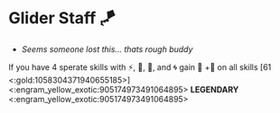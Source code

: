 # **Glider Staff 🪁** 
- *Seems someone lost this... thats rough buddy*

If you have 4 sperate skills with ⚡, 🚫, 🎯, and 🌀 gain 🔀 +🔷 on all skills [61 <:gold:1058304371940655185>]
<:engram_yellow_exotic:905174973491064895> __LEGENDARY__ <:engram_yellow_exotic:905174973491064895>